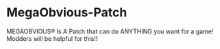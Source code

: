 # MegaObvious-Patch
MEGAOBVIOUS® Is A Patch that can do ANYTHING you want for a game! Modders will be helpful for this!!
